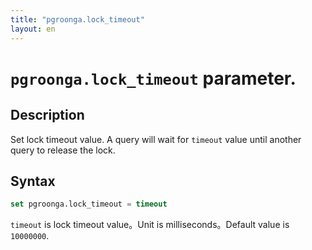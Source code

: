 ```yaml
---
title: "pgroonga.lock_timeout"
layout: en
---
```


# `pgroonga.lock_timeout` parameter.

## Description

Set lock timeout value. A query will wait for ``timeout`` value  until another query to release the lock.

## Syntax

```sql
set pgroonga.lock_timeout = timeout
```

`timeout` is lock timeout value。Unit is milliseconds。Default value is `10000000`.
